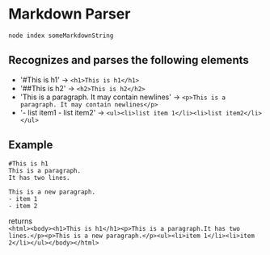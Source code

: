 # Markdown Parser  
`node index someMarkdownString`

## Recognizes and parses the following elements
- '#This is h1' -> `<h1>This is h1</h1>`  
- '##This is h2' -> `<h2>This is h2</h2>`  
- 'This is a paragraph. It may contain newlines' -> `<p>This is a paragraph. It may contain newlines</p>`  
- '- list item1 - list item2' -> `<ul><li>list item 1</li><li>list item2</li></ul>`  

## Example
```
#This is h1
This is a paragraph.
It has two lines.

This is a new paragraph.
- item 1
- item 2
```
returns  
`<html><body><h1>This is h1</h1><p>This is a paragraph.It has two lines.</p><p>This is a new paragraph.</p><ul><li>item 1</li><li>item 2</li></ul></body></html>`


